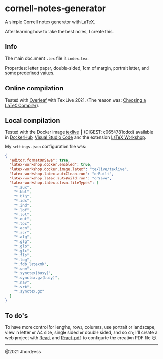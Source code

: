 # cornell-notes-generator

A simple Cornell notes generator with LaTeX.

After learning how to take the best notes, I create this.

## Info

The main document `.tex` file is `index.tex`.

Properties: letter paper, double-sided, 1cm of margin, portrait letter, and some predefined values.

## Online compilation

Tested with [Overleaf](https://www.overleaf.com/) with Tex Live 2021. (The reason was: [Choosing a LaTeX Compiler](https://www.overleaf.com/learn/latex/Choosing_a_LaTeX_Compiler)).

## Local compilation

Tested with the Docker image [texlive](https://hub.docker.com/r/texlive/texlive) 💪 (DIGEST: c0654781cdcd) available in [DockerHub](https://hub.docker.com/), [Visual Studio Code](https://code.visualstudio.com/) and the extension [LaTeX Workshop](https://marketplace.visualstudio.com/items?itemName=James-Yu.latex-workshop).

My `settings.json` configuration file was:

```JSON
{
  "editor.formatOnSave": true,
  "latex-workshop.docker.enabled": true,
  "latex-workshop.docker.image.latex": "texlive/texlive",
  "latex-workshop.latex.autoClean.run": "onBuilt",
  "latex-workshop.latex.autoBuild.run": "onSave",
  "latex-workshop.latex.clean.fileTypes": [
    "*.aux",
    "*.bbl",
    "*.blg",
    "*.idx",
    "*.ind",
    "*.lof",
    "*.lot",
    "*.out",
    "*.toc",
    "*.acn",
    "*.acr",
    "*.alg",
    "*.glg",
    "*.glo",
    "*.gls",
    "*.fls",
    "*.log",
    "*.fdb_latexmk",
    "*.snm",
    "*.synctex(busy)",
    "*.synctex.gz(busy)",
    "*.nav",
    "*.vrb",
    "*.synctex.gz"
  ]
}
```

## To do's

To have more control for lengths, rows, columns, use portrait or landscape, view in letter or A4 size, single sided or double sided, and so on; I'll create a web project with [React](https://reactjs.org/) and [React-pdf](https://react-pdf.org/), to configurte the creation PDF file 😶.

---

@2021 Jhordyess

